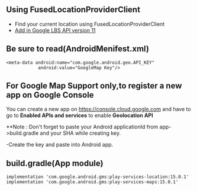 ## Using FusedLocationProviderClient
- Find your current location using FusedLocationProviderClient
- [Add in Google LBS API  version 11](https://developers.google.com/android/reference/com/google/android/gms/location/FusedLocationProviderClient)
## Be sure to read(AndroidMenifest.xml)
```
<meta-data android:name="com.google.android.geo.API_KEY"       
            android:value="GoogleMap Key"/>
```

## For Google Map Support only,to register a new app on Google Console
You can create a new app on https://console.cloud.google.com and have to go to  **Enabled APIs and services**  to enable **Geolocation API** 

**Note : Don't forget to paste your Android applicationId from app->build.gradle and your SHA while creating key.

-Create the key and paste into Android app.


## build.gradle(App module)
```
implementation 'com.google.android.gms:play-services-location:15.0.1'
implementation 'com.google.android.gms:play-services-maps:15.0.1'
```
